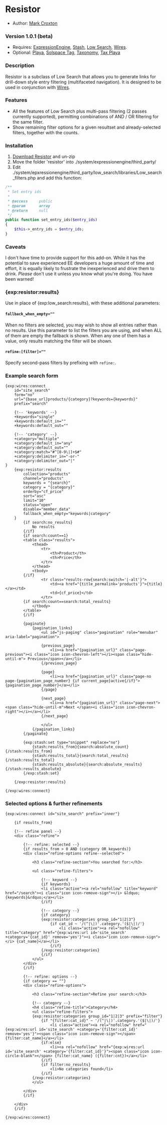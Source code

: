 # Resistor

* Author: [Mark Croxton](http://hallmark-design.co.uk/)

### Version 1.0.1 (beta)

* Requires: [ExpressionEngine](https://ellislab.com/expressionengine), [Stash](https://github.com/croxton/stash), [Low Search](http://gotolow.com/addons/low-search), [Wires](https://github.com/croxton/Wires). 
* Optional: [Playa](https://devot-ee.com/add-ons/playa), [Solspace Tag](http://www.solspace.com/software/detail/tag/), [Taxonomy](https://devot-ee.com/add-ons/taxonomy), [Tax Playa](https://github.com/croxton/tax_playa)

### Description

Resistor is a subclass of Low Search that allows you to generate links for drill-down style entry filtering (multifaceted navigation). It is designed to be used in conjunction with [Wires](https://github.com/croxton/Wires).

### Features

* All the features of Low Search plus multi-pass filtering (2 passes currently supported), permitting combinations of AND / OR filtering for the same filter.
* Show remaining filter options for a given resultset and already-selected filters, together with the counts.

### Installation

1. [Download Resistor](https://github.com/croxton/resistor/archive/master.zip) and un-zip
2. Move the folder 'resistor' into ./system/expressionengine/third_party/
3. Edit ./system/epxressionengine/third_party/low_search/libraries/Low_search_filters.php and add this function:

```php
/**
 * Set entry ids
 *
 * @access     public
 * @param      array
 * @return     null
 */
public function set_entry_ids($entry_ids)
{
    $this->_entry_ids = $entry_ids;
}
```	

### Caveats

I don't have time to provide support for this add-on. While it has the potential to save experienced EE developers a huge amount of time and effort, it is equally likely to frustrate the inexperienced and drive them to drink. *Please* don't use it unless you know what you're doing. You have been warned!

### {exp:resistor:results}

Use in place of {exp:low_search:results}, with these additional parameters:

#### `fallback_when_empty=""` 
When no filters are selected, you may wish to show all entries rather than no results. Use this parameter to list the filters you are using, and when ALL of them are empty the fallback is shown. When any one of them has a value, only results matching the filter will be shown.

#### `refine:[filter]=""` 
Specify second-pass filters by prefixing with `refine:`.


### Example search form

	{exp:wires:connect 
		id="site_search" 
		form="no" 
		url="{base_url}products/{category}?keywords={keywords}"
		prefix="search"

		{!-- 'keywords' --}
		+keywords="single"
	    +keywords:default_in=""
	    +keywords:default_out=""

	    {!-- 'category' --}
	    +category="multiple"
	    +category:default_in="any"
	    +category:default_out=""
	    +category:match="#^[0-9\|]+$#"
	    +category:delimiter_in="-or-"
	    +category:delimiter_out="|"
	}
		{exp:resistor:results 
	        collection="products"
	        channel="products"
	        keywords = "{search}"
	        category = "{category}"
	        orderby="cf_price"
	        sort="asc"
	        limit="10"
	        status="open"
	        disable="member_data"
	        fallback_when_empty="keywords|category"
	    }
	        {if search:no_results}
	            No results
	        {/if}
	        {if search:count==1}
	        <table class="results">
	            <thead>
	                <tr>
	                    <th>Product</th>
	                    <th>Price</th>
	                </tr>
	            </thead>
	            <tbody>
	        {/if}
	                <tr class="results-row{search:switch='|-alt'}">
	                    <td><a href="{title_permalink='products'}">{title}</a></td>
	                    <td>{cf_price}</td>
	                </tr>
	        {if search:count==search:total_results}    
	            </tbody>
	        </table>
	        {/if}

	        {paginate}
			    {pagination_links}
			        <ul id="js-paging" class="pagination" role="menubar" aria-label="pagination">

			        {previous_page}
			            <li><a href="{pagination_url}" class="page-previous"><i class="icon icon-chevron-left"></i><span class="hide-until-m"> Previous</span></a></li>
			        {/previous_page}

			        {page}
			            <li><a href="{pagination_url}" class="page-no page-{pagination_page_number} {if current_page}active{/if}">{pagination_page_number}</a></li>
			        {/page}

			        {next_page}
			            <li><a href="{pagination_url}" class="page-next"><span class="hide-until-m">Next </span><i class="icon icon-chevron-right"></i></a></li>
			        {/next_page}

			        </ul>
			    {/pagination_links}
			{/paginate}

	        {exp:stash:set type="snippet" replace="no"}
			    {stash:results_from}{search:absolute_count}{/stash:results_from}
			    {stash:results_total}{search:total_results}{/stash:results_total}
			    {stash:results_absolute}{search:absolute_results}{/stash:results_absolute}
			{/exp:stash:set}

	    {/exp:resistor:results}

	{/exp:wires:connect}


### Selected options & further refinements

	{exp:wires:connect id="site_search" prefix="inner"}

		{if results_from}

	    {!-- refine panel --}
	    <div class="refine">

	    	{!-- refine: selected --}
	        {if results_from > 0 AND (category OR keywords)}
	        <div class="refine-options refine--selected">

	            <h3 class="refine-section">You searched for:</h3>

	            <ul class="refine-filters">

	            	{!-- keyword --}
	                {if keywords}
	                <li class="active"><a rel="nofollow" title="keyword" href="/search"><i class="icon icon-remove-sign"></i> &ldquo;{keywords}&rdquo;</a></li>
	                {/if}

	                {!-- category --}
	                {if category}
	                {exp:resistor:categories group_id="1|2|3"}
	                    {if cat_id ~ '/(^|\|)'.category.'($|\|)/'}
	                        <li class="active"><a rel="nofollow" title="category" href="{exp:wires:url id='site_search' +category='{cat_id}' remove='yes'}"><i class="icon icon-remove-sign"></i> {cat_name}</a></li>
	                    {/if}
	                {/exp:resistor:categories}
	                {/if}
	            </ul>
	        </div>
	        {/if}

	        {!-- refine: options --}
	        {if category == ""}
	        <div class="refine-options">

				<h3 class="refine-section">Refine your search:</h3>

	            {!-- category --}
            	<h4 class="refine-title">Category</h4>
                <ul class="refine-filters">
                {exp:resistor:categories group_id="1|2|3" prefix="filter"}
                    {if "{filter:cat_id}" ~ '/(^|\|)'.category.'($|\|)/'}
                        <li class="active"><a rel="nofollow" href="{exp:wires:url id='site_search' +category='{filter:cat_id}' remove='yes'}"><span class="icon icon-remove-sign"></span> {filter:cat_name}</a></li>
                    {if:else}
                        <li><a rel="nofollow" href="{exp:wires:url id='site_search' +category='{filter:cat_id}'}"><span class="icon icon-circle-blank"></span> {filter:cat_name} ({filter:cnt})</a></li>
                    {/if}
                    {if filter:no_results}
                    	<li>No categories found</li>
                    {/if}
                {/exp:resistor:categories}
                </ul>

	       	</div>
	       	{/if}

	    </div>
		{/if}

	{/exp:wires:connect}

